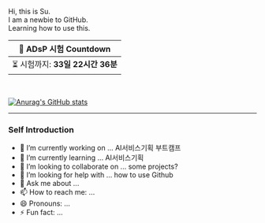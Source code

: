 Hi, this is Su. <br>
I am a newbie to GitHub. <br>
Learning how to use this.


| 📌 ADsP 시험 Countdown |  
|---------------------|
| ⏳ 시험까지: **33일 22시간 36분** |

<br>

[![Anurag's GitHub stats](https://github-readme-stats.vercel.app/api?username=suuukkimm)](https://github.com/anuraghazra/github-readme-stats)

---

### Self Introduction
- 🔭 I’m currently working on ... AI서비스기획 부트캠프
- 🌱 I’m currently learning ... AI서비스기획
- 👯 I’m looking to collaborate on ... some projects?
- 🤔 I’m looking for help with ... how to use Github
- 💬 Ask me about ... 
- 📫 How to reach me: ... 
- 😄 Pronouns: ...
- ⚡ Fun fact: ...

